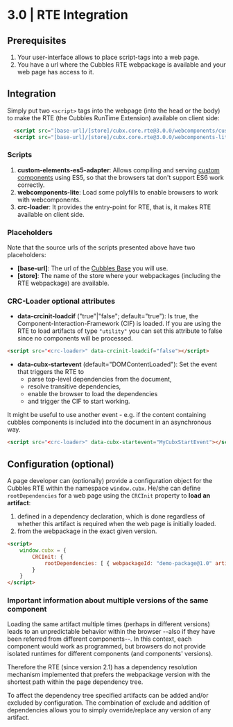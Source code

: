 # 3.0 | RTE Integration

## Prerequisites

1. Your user-interface allows to place script-tags into a web page.
2. You have a url where the Cubbles RTE webpackage is available and your web page has access to it.

## Integration

Simply put two `<script>` tags into the webpage (into the head or the body) to make the RTE (the Cubbles RunTime Extension) available on client side:

```html
  <script src="[base-url]/[store]/cubx.core.rte@3.0.0/webcomponents/custom-elements-es5-adapter.js"></script>
  <script src="[base-url]/[store]/cubx.core.rte@3.0.0/webcomponents-lite/webcomponents-lite.js"> <script src="[base-url]/[store]/cubx.core.rte@3.0.0/crc-loader/js/main.js"></script>
```

### Scripts

1. **custom-elements-es5-adapter**: Allows compiling and serving [custom components](https://developers.google.com/web/fundamentals/web-components/customelements) using ES5, so that the browsers tat don't support ES6 work correctly.
2. **webcomponents-lite**: Load some polyfills to enable browsers to work with webcomponents.
3. **crc-loader**: It provides the entry-point for RTE, that is, it makes RTE available on client side.

### Placeholders

Note that the source urls of the scripts presented above have two placeholders:

- **\[base-url\]**: The url of the [Cubbles Base](../../terms-and-concepts/base.md) you will use.
- **\[store\]**: The name of the store where your webpackages (including the RTE webpackage) are available.

### CRC-Loader optional attributes

- **data-crcinit-loadcif** ("true"|"false"; default="true"): Is true, the Component-Interaction-Framework (CIF) is loaded. If you are using the RTE to load artifacts of type `"utility"` you can set this attribute to false since no components will be processed.

```html
<script src="<crc-loader>" data-crcinit-loadcif="false"></script>
```

- **data-cubx-startevent** (default="DOMContentLoaded"): Set the event that triggers the RTE to
  - parse top-level dependencies from the document,
  - resolve transitive dependencies,
  - enable the browser to load the dependencies
  - and trigger the CIF to start working.

It might be useful to use another event - e.g. if the content containing cubbles components is included into the document in an asynchronous way.

```html
<script src="<crc-loader>" data-cubx-startevent="MyCubxStartEvent"></script>
```

## Configuration (optional)

A page developer can (optionally) provide a configuration object for the Cubbles RTE within the namespace `window.cubx`. He/she can define `rootDependencies` for a web page using the `CRCInit` property to **load an artifact**:

1. defined in a dependency declaration, which is done regardless of whether this artifact is required when the web page is initially loaded.
2. from the webpackage in the exact given version.

```html
<script>
    window.cubx = {
        CRCInit: {
            rootDependencies: [ { webpackageId: "demo-package@1.0" artifactId: "util1" } ]
        }
    }
</script>
```

### Important information about multiple versions of the same component

Loading the same artifact multiple times (perhaps in different versions) leads to an unpredictable behavior within the browser --also if they have been referred from different components--. In this context, each component would work as programmed, but browsers do not provide isolated runtimes for different components (and components' versions).

Therefore the RTE (since version 2.1) has a dependency resolution mechanism implemented that prefers the webpackage version with the shortest path within the page dependency tree.

To affect the dependency tree specified artifacts can be added and/or excluded by configuration. The combination of exclude and addition of dependencies allows you to simply override/replace any version of any artifact.